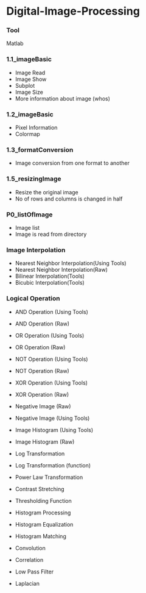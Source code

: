 # Digital-Image-Processing
### Tool 
  Matlab
### 1.1_imageBasic
- Image Read
- Image Show
- Subplot
- Image Size
- More information about image (whos)

### 1.2_imageBasic
- Pixel Information
- Colormap

### 1.3_formatConversion
- Image conversion from one format to another

### 1.5_resizingImage
- Resize the original image
- No of rows and columns is changed in half

### P0_listOfImage
 - Image list
 - Image is read from directory
 
### Image Interpolation
 - Nearest Neighbor Interpolation(Using Tools)
 - Nearest Neighbor Interpolation(Raw)
 - Bilinear Interpolation(Tools)
 - Bicubic Interpolation(Tools)

### Logical Operation
- AND Operation (Using Tools)
- AND Operation (Raw)
- OR Operation (Using Tools)
- OR Operation (Raw)
- NOT Operation (Using Tools)
- NOT Operation (Raw)
- XOR Operation (Using Tools)
- XOR Operation (Raw)

- Negative Image (Raw)
- Negative Image (Using Tools)
- Image Histogram (Using Tools)
- Image Histogram (Raw)
- Log Transformation
- Log Transformation (function)
- Power Law Transformation
- Contrast Stretching
- Thresholding Function
- Histogram Processing
- Histogram Equalization
- Histogram Matching
- Convolution
- Correlation
- Low Pass Filter
- Laplacian
